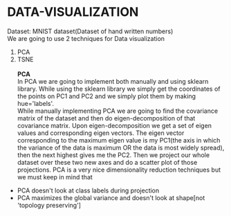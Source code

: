 # DATA-VISUALIZATION

Dataset: MNIST dataset(Dataset of hand written numbers)<br>
We are going to use 2 techniques for Data visualization
1. PCA
2. TSNE
<br><br>
**PCA**<br>
In PCA we are going to implement both manually and using sklearn library. While using the sklearn library we simply get the coordinates of the points on PC1 and PC2 and we simply plot them by making hue='labels'.<br>While manually implementing PCA we are going to find the covariance matrix of the dataset and then do eigen-decomposition of that covariance matrix. Upon eigen-decomposition we get a set of eigen values and corresponding eigen vectors. The eigen vector corresponding to the maximum eigen value is my PC1(the axis in which the variance of the data is maximum OR the data is most widely spread), then the next highest gives me the PC2. Then we project our whole dataset over these two new axes and do a scatter plot of those projections. PCA is a very nice dimensionality reduction techniques but we must keep in mind that 
* PCA doesn't look at class labels during projection
* PCA maximizes the global variance and doesn't look at shape[not 'topology preserving']